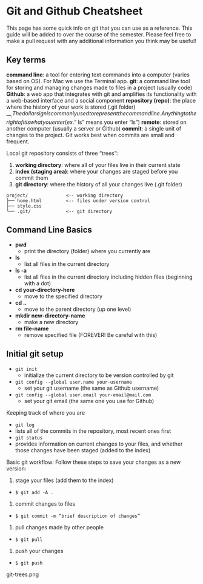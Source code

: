 
# Git and Github Cheatsheet

This page has some quick info on git that you can use as a reference. This guide will be added to over the course of the semester. Please feel free to make a pull request with any additional information you think may be useful!

## Key terms

__command line__: a tool for entering text commands into a computer (varies based on OS). For Mac we use the Terminal app. 
__git__: a command line tool for storing and managing changes made to files in a project (usually code)
__Github__: a web app that integrates with git and amplifies its functionality with a web-based interface and a social component
__repository (repo)__: the place where the history of your work is stored (.git folder)
__$__: The dollar sign is commonly used to represent the command line. Anything to the right of it is what you enter (ex. “$ ls” means you enter “ls”)
__remote__: stored on another computer (usually a server or Github)
__commit__: a single unit of changes to the project. Git works best when commits are small and frequent.

Local git repository consists of three “trees”:
1. __working directory__: where all of your files live in their current state
2. __index (staging area)__: where your changes are staged before you commit them
3. __git directory__: where the history of all your changes live (.git folder)

```
project/              <-- working directory
├── home.html         <-- files under version control
├── style.css        
└── .git/             <-- git directory
```

## Command Line Basics

* __pwd__
  * print the directory (folder) where you currently are
* __ls__
  * list all files in the current directory
* __ls -a__
  * list all files in the current directory including hidden files (beginning with a dot)
* __cd your-directory-here__
  * move to the specified directory
* __cd ..__
  * move to the parent directory (up one level)
* __mkdir new-directory-name__
  * make a new directory
* __rm file-name__
  * remove specified file (FOREVER! Be careful with this)


## Initial git setup

* `git init`
  * initialize the current directory to be version controlled by git
* `git config --global user.name your-username`
  * set your git username (the same as Github username)
* `git config --global user.email your-email@mail.com`
  * set your git email (the same one you use for Github)


Keeping track of where you are
*  `git log`
  * lists all of the commits in the repository, most recent ones first
*  `git status`
  * provides information on current changes to your files, and whether those changes have been staged (added to the index)


Basic git workflow:
Follow these steps to save your changes as a new version:
1. stage your files (add them to the index)
  * `$ git add -A .`
1. commit changes to files
  * `$ git commit -m “brief description of changes”`
1. pull changes made by other people
  * `$ git pull`
1. push your changes
  * `$ git push`


git-trees.png
